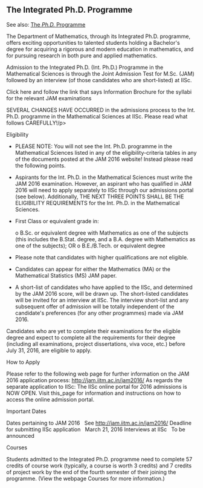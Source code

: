 ---
---

## The Integrated Ph.D. Programme

See also: [The _Ph.D._ Programme]({{site.baseurl}}/degprog-phd)

The Department of Mathematics, through its Integrated Ph.D. programme, offers
exciting opportunities to talented students holding a Bachelor's degree for
acquiring a rigorous and modern education in mathematics, and for pursuing
research in both pure and applied mathematics.

Admission to the Integrated Ph.D. (Int. Ph.D.) Programme in the Mathematical
Sciences is through the Joint Admission Test for M.Sc. (JAM) followed by an
interview (of those candidates who are short-listed) at IISc.

Click here and follow the link that says Information Brochure for the syllabi
for the relevant JAM examinations

SEVERAL CHANGES HAVE OCCURRED in the admissions process to the Int. Ph.D.
programme in the Mathematical Sciences at IISc. Please read what follows
CAREFULLY!/p>

Eligibility


* PLEASE NOTE: You will not see the Int. Ph.D. programme in the Mathematical
  Sciences listed in any of the eligibility-criteria tables in any of the
  documents posted at the JAM 2016 website! Instead please read the following
  points.

* Aspirants for the Int. Ph.D. in the Mathematical Sciences must write the JAM
  2016 examination. However, an aspirant who has qualified in JAM 2016 will
  need to apply separately to IISc through our admissions portal (see below).
  Additionally, THE NEXT THREE POINTS SHALL BE THE ELIGIBILITY REQUIREMENTS for
  the Int. Ph.D. in the Mathematical Sciences.

* First Class or equivalent grade in:

  o B.Sc. or equivalent degree with Mathematics as one of the subjects (this
    includes the B.Stat. degree, and a B.A. degree with Mathematics as one of
    the subjects); OR
  o B.E./B.Tech. or equivalent degree

* Please note that candidates with higher qualifications are not eligible.

* Candidates can appear for either the Mathematics (MA) or the Mathematical
  Statistics (MS) JAM paper.

*  A short-list of candidates who have applied to the IISc, and determined by
  the JAM 2016 score, will be drawn up. The short-listed candidates will be
  invited for an interview at IISc. The interview short-list and any subsequent
  offer of admission will be totally independent of the candidate's preferences
  (for any other programmes) made via JAM 2016.

Candidates who are yet to complete their examinations for the eligible degree
and expect to complete all the requirements for their degree (including all
examinations, project dissertations, viva voce, etc.) before July 31, 2016, are
eligible to apply.

How to Apply

Please refer to the following web page for further information on the JAM 2016
application process: http://jam.iitm.ac.in/jam2016/
As regards the separate application to IISc: The IISc online portal for 2016
admissions is NOW OPEN. Visit this_page for information and instructions on how
to access the online admission portal.

Important Dates


Dates pertaining to JAM 2016               See http://jam.iitm.ac.in/jam2016/
Deadline for submitting IISc application   March 21, 2016
Interviews at IISc                         To be announced


Courses

Students admitted to the Integrated Ph.D. programme need to complete 57 credits
of course work (typically, a course is worth 3 credits) and 7 credits of
project work by the end of the fourth semester of their joining the programme.
(View the webpage Courses for more information.)
